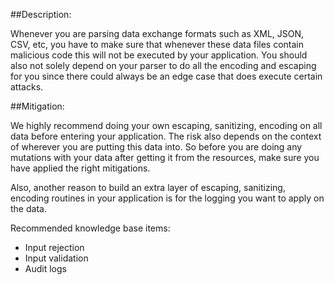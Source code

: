 ##Description:

Whenever you are parsing data exchange formats such as XML, JSON, CSV, etc, you
have to make sure that whenever these data files contain malicious code this will not be
executed by your application. You should also not solely depend on your parser to do all
the encoding and escaping for you since there could always be an edge case that does
execute certain attacks.

##Mitigation:

We highly recommend doing your own escaping, sanitizing, encoding on all data before entering your application. The risk also depends on the context of wherever you are putting this data into. So before you are doing any mutations with your data after getting it from the resources, make sure you have applied the right mitigations.

Also, another reason to build an extra layer of escaping, sanitizing, encoding routines in your application is for the logging you want to apply on the data.


Recommended knowledge base items:

- Input rejection
- Input validation
- Audit logs
